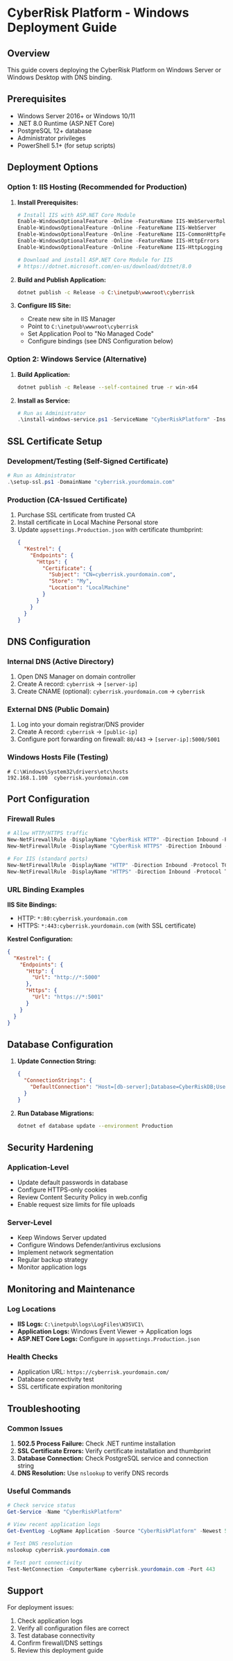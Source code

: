 # CyberRisk Platform - Windows Deployment Guide

## Overview
This guide covers deploying the CyberRisk Platform on Windows Server or Windows Desktop with DNS binding.

## Prerequisites
- Windows Server 2016+ or Windows 10/11
- .NET 8.0 Runtime (ASP.NET Core)
- PostgreSQL 12+ database
- Administrator privileges
- PowerShell 5.1+ (for setup scripts)

## Deployment Options

### Option 1: IIS Hosting (Recommended for Production)

1. **Install Prerequisites:**
   ```powershell
   # Install IIS with ASP.NET Core Module
   Enable-WindowsOptionalFeature -Online -FeatureName IIS-WebServerRole
   Enable-WindowsOptionalFeature -Online -FeatureName IIS-WebServer
   Enable-WindowsOptionalFeature -Online -FeatureName IIS-CommonHttpFeatures
   Enable-WindowsOptionalFeature -Online -FeatureName IIS-HttpErrors
   Enable-WindowsOptionalFeature -Online -FeatureName IIS-HttpLogging
   
   # Download and install ASP.NET Core Module for IIS
   # https://dotnet.microsoft.com/en-us/download/dotnet/8.0
   ```

2. **Build and Publish Application:**
   ```bash
   dotnet publish -c Release -o C:\inetpub\wwwroot\cyberrisk
   ```

3. **Configure IIS Site:**
   - Create new site in IIS Manager
   - Point to `C:\inetpub\wwwroot\cyberrisk`
   - Set Application Pool to "No Managed Code"
   - Configure bindings (see DNS Configuration below)

### Option 2: Windows Service (Alternative)

1. **Build Application:**
   ```bash
   dotnet publish -c Release --self-contained true -r win-x64
   ```

2. **Install as Service:**
   ```powershell
   # Run as Administrator
   .\install-windows-service.ps1 -ServiceName "CyberRiskPlatform" -InstallPath "C:\CyberRiskPlatform"
   ```

## SSL Certificate Setup

### Development/Testing (Self-Signed Certificate)
```powershell
# Run as Administrator
.\setup-ssl.ps1 -DomainName "cyberrisk.yourdomain.com"
```

### Production (CA-Issued Certificate)
1. Purchase SSL certificate from trusted CA
2. Install certificate in Local Machine Personal store
3. Update `appsettings.Production.json` with certificate thumbprint:
   ```json
   {
     "Kestrel": {
       "Endpoints": {
         "Https": {
           "Certificate": {
             "Subject": "CN=cyberrisk.yourdomain.com",
             "Store": "My",
             "Location": "LocalMachine"
           }
         }
       }
     }
   }
   ```

## DNS Configuration

### Internal DNS (Active Directory)
1. Open DNS Manager on domain controller
2. Create A record: `cyberrisk` → `[server-ip]`
3. Create CNAME (optional): `cyberrisk.yourdomain.com` → `cyberrisk`

### External DNS (Public Domain)
1. Log into your domain registrar/DNS provider
2. Create A record: `cyberrisk` → `[public-ip]`
3. Configure port forwarding on firewall: `80/443` → `[server-ip]:5000/5001`

### Windows Hosts File (Testing)
```
# C:\Windows\System32\drivers\etc\hosts
192.168.1.100  cyberrisk.yourdomain.com
```

## Port Configuration

### Firewall Rules
```powershell
# Allow HTTP/HTTPS traffic
New-NetFirewallRule -DisplayName "CyberRisk HTTP" -Direction Inbound -Protocol TCP -LocalPort 5000 -Action Allow
New-NetFirewallRule -DisplayName "CyberRisk HTTPS" -Direction Inbound -Protocol TCP -LocalPort 5001 -Action Allow

# For IIS (standard ports)
New-NetFirewallRule -DisplayName "HTTP" -Direction Inbound -Protocol TCP -LocalPort 80 -Action Allow  
New-NetFirewallRule -DisplayName "HTTPS" -Direction Inbound -Protocol TCP -LocalPort 443 -Action Allow
```

### URL Binding Examples

**IIS Site Bindings:**
- HTTP: `*:80:cyberrisk.yourdomain.com`
- HTTPS: `*:443:cyberrisk.yourdomain.com` (with SSL certificate)

**Kestrel Configuration:**
```json
{
  "Kestrel": {
    "Endpoints": {
      "Http": {
        "Url": "http://*:5000"
      },
      "Https": {
        "Url": "https://*:5001"
      }
    }
  }
}
```

## Database Configuration

1. **Update Connection String:**
   ```json
   {
     "ConnectionStrings": {
       "DefaultConnection": "Host=[db-server];Database=CyberRiskDB;Username=cyberrisk_user;Password=[secure-password];SSL Mode=Require"
     }
   }
   ```

2. **Run Database Migrations:**
   ```bash
   dotnet ef database update --environment Production
   ```

## Security Hardening

### Application-Level
- Update default passwords in database
- Configure HTTPS-only cookies
- Review Content Security Policy in web.config
- Enable request size limits for file uploads

### Server-Level  
- Keep Windows Server updated
- Configure Windows Defender/antivirus exclusions
- Implement network segmentation
- Regular backup strategy
- Monitor application logs

## Monitoring and Maintenance

### Log Locations
- **IIS Logs:** `C:\inetpub\logs\LogFiles\W3SVC1\`
- **Application Logs:** Windows Event Viewer → Application logs
- **ASP.NET Core Logs:** Configure in `appsettings.Production.json`

### Health Checks
- Application URL: `https://cyberrisk.yourdomain.com/`
- Database connectivity test
- SSL certificate expiration monitoring

## Troubleshooting

### Common Issues
1. **502.5 Process Failure:** Check .NET runtime installation
2. **SSL Certificate Errors:** Verify certificate installation and thumbprint
3. **Database Connection:** Check PostgreSQL service and connection string
4. **DNS Resolution:** Use `nslookup` to verify DNS records

### Useful Commands
```powershell
# Check service status
Get-Service -Name "CyberRiskPlatform"

# View recent application logs  
Get-EventLog -LogName Application -Source "CyberRiskPlatform" -Newest 50

# Test DNS resolution
nslookup cyberrisk.yourdomain.com

# Test port connectivity
Test-NetConnection -ComputerName cyberrisk.yourdomain.com -Port 443
```

## Support

For deployment issues:
1. Check application logs
2. Verify all configuration files are correct
3. Test database connectivity
4. Confirm firewall/DNS settings
5. Review this deployment guide